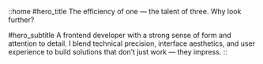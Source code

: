 ::home
#hero_title
The efficiency of one — the talent of three. Why look further?

#hero_subtitle
A frontend developer with a strong sense of form and attention to detail. I blend technical precision, interface aesthetics, and user experience to build solutions that don’t just work — they impress.
::
